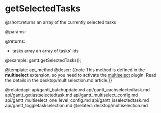 getSelectedTasks
=============
@short:returns an array of the currently selected tasks
	

@params:


@returns:
- tasks 	array	an array of tasks' ids



@example:
gantt.getSelectedTasks();

@template:	api_method
@descr:
{{note This method is defined in the **multiselect** extension, so you need to activate the [multiselect](desktop/extensions_list.md#multitaskselection) plugin. Read the details in the desktop/multiselection.md article.}}


@relatedapi:
	api/gantt_batchupdate.md
	api/gantt_eachselectedtask.md
    api/gantt_getlastselectedtask.md
    api/gantt_multiselect_config.md
    api/gantt_multiselect_one_level_config.md
    api/gantt_isselectedtask.md
    api/gantt_toggletaskselection.md
@related:
	desktop/multiselection.md